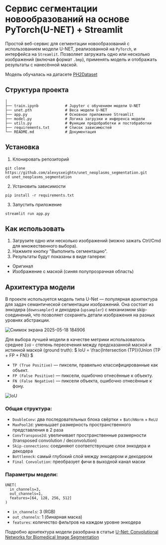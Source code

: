 # Сервис сегментации новообразований на основе PyTorch(U-NET) + Streamlit

Простой веб-сервис для сегментации новообразований с использованием модели U-NET, реализованной на `PyTorch`, и интерфейса на `Streamlit`. Позволяет загружать одно или несколько изображений (включая формат `.bmp`), применять модель и отображать результаты с нанесённой маской.

Модель обучалась на датасете [PH2Dataset](https://www.kaggle.com/datasets/kanametov/ph2dataset)

## Структура проекта

```
│
├── train.ipynb            # Jupyter с обучением модели U-NET
├── unet.pth               # Веса модели U-NET
├── app.py                 # Основное приложение Streamlit
├── model.py               # Логика загрузки и инференса модели
├── utils.py               # Функции предобработки и постобработки
├── requirements.txt       # Список зависимостей
└── README.md              # Документация
```

## Установка

1. Клонировать репозиторий
```
git clone https://github.com/alexysxeightn/unet_neoplasms_segmentation.git
cd unet_neoplasms_segmentation
```

2. Установить зависимости
```
pip install -r requirements.txt
```

3. Запустить приложение
```
streamlit run app.py
```

## Как использовать

1. Загрузите одно или несколько изображений (можно зажать Ctrl/Cmd для множественного выбора).
2. Нажмите кнопку "Выполнить сегментацию".
3. Результаты будут показаны в виде галереи:
- Оригинал
- Изображение с маской (синяя полупрозрачная область)

## Архитектура модели

В проекте используется модель типа U-Net — популярная архитектура для задач семантической сегментации изображений. Она состоит из энкодера (`downsampler`) и декодера (`upsampler`) с механизмом skip-соединений, что позволяет сохранять детали изображения на разных уровнях абстракции.

![Снимок экрана 2025-05-18 184906](https://github.com/user-attachments/assets/3acd4d2e-946d-419f-a88f-e682ee982579)

Для выбора лучшей модели в качестве метрики использовалось среднее `IoU` - степень пересечения между предсказанной маской и истинной маской (ground truth): $ IoU = \frac{Intersection (TP)}{Union (TP + FP + FN)} $
- `TP (True Positive)` — пиксели, правильно классифицированные как объект.
- `FP (False Positive)` — пиксели, ошибочно отнесённые к объекту.
- `FN (False Negative)` — пиксели объекта, ошибочно отнесённые к фону.

![IoU](https://github.com/user-attachments/assets/d653fd39-ab09-44a9-96e5-d81043b8fea3)

### Общая структура:
- `DoubleConv`: два последовательных блока свёртки + `BatchNorm` + `ReLU`
- `MaxPool2d`: уменьшает размерность пространственного представления в 2 раза
- `ConvTranspose2d`: увеличивает пространственные размерности (transposed convolution / deconvolution)
- `Skip-connections`: соединяют соответствующие слои энкодера и декодера
- `Bottleneck`: самый глубокий слой между энкодером и декодером
- `Final Convolution`: преобразует фичи в выходной канал маски

### Параметры модели:
```
UNET(
  in_channels=3,
  out_channels=1,
  features=[64, 128, 256, 512]
)
```
- `in_channels`: 3 (RGB)
- `out_channels`: 1 (бинарная маска)
- `features`: количество фильтров на каждом уровне энкодера

Подробно архитектура модели разобрана в статье [U-Net: Convolutional Networks for Biomedical Image Segmentation](https://arxiv.org/abs/1505.04597)
